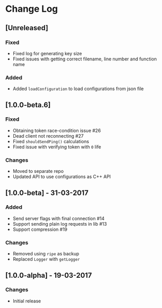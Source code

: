 # Change Log

## [Unreleased]
### Fixed
- Fixed log for generating key size
- Fixed issues with getting correct filename, line number and function name

### Added
- Added `loadConfiguration` to load configurations from json file

## [1.0.0-beta.6]
### Fixed
- Obtaining token race-condition issue #26
- Dead client not reconnecting #27
- Fixed `shouldSendPing()` calculations
- Fixed issue with verifying token with `0` life

### Changes
- Moved to separate repo
- Updated API to use configurations as C++ API

## [1.0.0-beta] - 31-03-2017
### Added
- Send server flags with final connection #14
- Support sending plain log requests in lib #13
- Support compression #19

### Changes
- Removed using `ripe` as backup
- Replaced `Logger` with `getLogger`

## [1.0.0-alpha] - 19-03-2017
### Changes
 - Initial release
